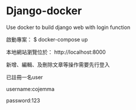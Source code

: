 # Django-docker
Use docker to build django web with login function

啟動專案：
$ docker-compose up

本地網站瀏覽位於：
http://localhost:8000

新增、編輯、及刪除文章等操作需要先行登入

已註冊一名user

username:cojemma

password:123
